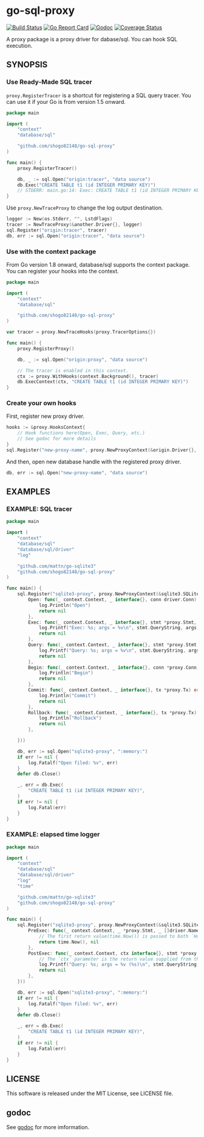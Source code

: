 # go-sql-proxy

[![Build Status](https://travis-ci.org/shogo82148/go-sql-proxy.svg?branch=master)](https://travis-ci.org/shogo82148/go-sql-proxy)
[![Go Report Card](https://goreportcard.com/badge/github.com/shogo82148/go-sql-proxy)](https://goreportcard.com/report/github.com/shogo82148/go-sql-proxy)
[![Godoc](https://godoc.org/github.com/shogo82148/go-sql-proxy?status.svg)](https://godoc.org/github.com/shogo82148/go-sql-proxy)
[![Coverage Status](https://coveralls.io/repos/github/shogo82148/go-sql-proxy/badge.svg?branch=master)](https://coveralls.io/github/shogo82148/go-sql-proxy?branch=master)

A proxy package is a proxy driver for dabase/sql.
You can hook SQL execution.

## SYNOPSIS

### Use Ready‐Made SQL tracer

`proxy.RegisterTracer` is a shortcut for registering a SQL query tracer.
You can use it if your Go is from version 1.5 onward.

``` go
package main

import (
	"context"
	"database/sql"

	"github.com/shogo82148/go-sql-proxy"
)

func main() {
	proxy.RegisterTracer()

	db, _ := sql.Open("origin:tracer", "data source")
	db.Exec("CREATE TABLE t1 (id INTEGER PRIMARY KEY)")
	// STDERR: main.go:14: Exec: CREATE TABLE t1 (id INTEGER PRIMARY KEY); args = [] (0s)
}
```

Use `proxy.NewTraceProxy` to change the log output destination.

``` go
logger := New(os.Stderr, "", LstdFlags)
tracer := NewTraceProxy(&another.Driver{}, logger)
sql.Register("origin:tracer", tracer)
db, err := sql.Open("origin:tracer", "data source")
```


### Use with the context package

From Go version 1.8 onward, database/sql supports the context package.
You can register your hooks into the context.

``` go
package main

import (
	"context"
	"database/sql"

	"github.com/shogo82148/go-sql-proxy"
)

var tracer = proxy.NewTraceHooks(proxy.TracerOptions{})

func main() {
	proxy.RegisterProxy()

	db, _ := sql.Open("origin:proxy", "data source")

	// The tracer is enabled in this context.
	ctx := proxy.WithHooks(context.Background(), tracer)
	db.ExecContext(ctx, "CREATE TABLE t1 (id INTEGER PRIMARY KEY)")
}
```

### Create your own hooks

First, register new proxy driver.

``` go
hooks := &proxy.HooksContext{
	// Hook functions here(Open, Exec, Query, etc.)
	// See godoc for more details
}
sql.Register("new-proxy-name", proxy.NewProxyContext(&origin.Driver{}, hooks))
```

And then, open new database handle with the registered proxy driver.

``` go
db, err := sql.Open("new-proxy-name", "data source")
```

## EXAMPLES

### EXAMPLE: SQL tracer

``` go
package main

import (
	"context"
	"database/sql"
	"database/sql/driver"
	"log"

	"github.com/mattn/go-sqlite3"
	"github.com/shogo82148/go-sql-proxy"
)

func main() {
	sql.Register("sqlite3-proxy", proxy.NewProxyContext(&sqlite3.SQLiteDriver{}, &proxy.HooksContext{
		Open: func(_ context.Context, _ interface{}, conn driver.Conn) error {
			log.Println("Open")
			return nil
		},
		Exec: func(_ context.Context, _ interface{}, stmt *proxy.Stmt, args []driver.NamedValue, result driver.Result) error {
			log.Printf("Exec: %s; args = %v\n", stmt.QueryString, args)
			return nil
		},
		Query: func(_ context.Context, _ interface{}, stmt *proxy.Stmt, args []driver.NamedValue, rows driver.Rows) error {
			log.Printf("Query: %s; args = %v\n", stmt.QueryString, args)
			return nil
		},
		Begin: func(_ context.Context, _ interface{}, conn *proxy.Conn) error {
			log.Println("Begin")
			return nil
		},
		Commit: func(_ context.Context, _ interface{}, tx *proxy.Tx) error {
			log.Println("Commit")
			return nil
		},
		Rollback: func(_ context.Context, _ interface{}, tx *proxy.Tx) error {
			log.Println("Rollback")
			return nil
		},

	}))

	db, err := sql.Open("sqlite3-proxy", ":memory:")
	if err != nil {
		log.Fatalf("Open filed: %v", err)
	}
	defer db.Close()

	_, err = db.Exec(
		"CREATE TABLE t1 (id INTEGER PRIMARY KEY)",
	)
	if err != nil {
		log.Fatal(err)
	}
}
```

### EXAMPLE: elapsed time logger

``` go
package main

import (
	"context"
	"database/sql"
	"database/sql/driver"
	"log"
	"time"

	"github.com/mattn/go-sqlite3"
	"github.com/shogo82148/go-sql-proxy"
)

func main() {
	sql.Register("sqlite3-proxy", proxy.NewProxyContext(&sqlite3.SQLiteDriver{}, &proxy.HooksContext{
		PreExec: func(_ context.Context, _ *proxy.Stmt, _ []driver.NamedValue) (interface{}, error) {
			// The first return value(time.Now()) is passed to both `Hooks.Exec` and `Hook.ExecPost` callbacks.
			return time.Now(), nil
		},
		PostExec: func(_ context.Context, ctx interface{}, stmt *proxy.Stmt, args []driver.NamedValue, _ driver.Result, _ error) error {
			// The `ctx` parameter is the return value supplied from the `Hooks.PreExec` method, and may be nil.
			log.Printf("Query: %s; args = %v (%s)\n", stmt.QueryString, args, time.Since(ctx.(time.Time)))
			return nil
		},
	}))

	db, err := sql.Open("sqlite3-proxy", ":memory:")
	if err != nil {
		log.Fatalf("Open filed: %v", err)
	}
	defer db.Close()

	_, err = db.Exec(
		"CREATE TABLE t1 (id INTEGER PRIMARY KEY)",
	)
	if err != nil {
		log.Fatal(err)
	}
}
```


## LICENSE

This software is released under the MIT License, see LICENSE file.

## godoc

See [godoc](https://godoc.org/github.com/shogo82148/go-sql-proxy) for more imformation.
